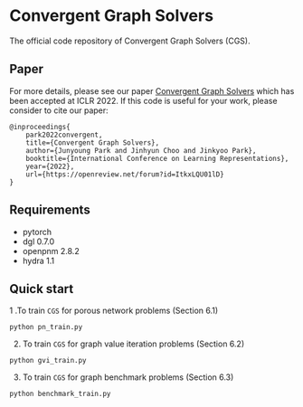 # Convergent Graph Solvers

The official code repository of Convergent Graph Solvers (CGS).

## Paper
For more details, please see our paper [Convergent Graph Solvers](https://openreview.net/forum?id=ItkxLQU01lD) which has been accepted at ICLR 2022. 
If this code is useful for your work, please consider to cite our paper:
```
@inproceedings{
    park2022convergent,
    title={Convergent Graph Solvers},
    author={Junyoung Park and Jinhyun Choo and Jinkyoo Park},
    booktitle={International Conference on Learning Representations},
    year={2022},
    url={https://openreview.net/forum?id=ItkxLQU01lD}
}
```


## Requirements

- pytorch
- dgl 0.7.0
- openpnm 2.8.2
- hydra 1.1

## Quick start

1 .To train `CGS` for porous network problems (Section 6.1)

```console
python pn_train.py
```

2. To train `CGS` for graph value iteration problems (Section 6.2)

```console
python gvi_train.py
```

3. To train `CGS` for graph benchmark problems (Section 6.3)

```console
python benchmark_train.py
```



